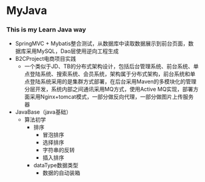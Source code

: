 # MyJava

### This is my Learn Java way

  * SpringMVC + Mybatis整合测试，从数据库中读取数据展示到前台页面，数据库采用MySQL，Dao层使用逆向工程生成
  * B2CProject电商项目实践
    * 一个类似于JD、TB的分布式架构设计，包括后台管理系统、前台系统、单点登陆系统、搜索系统、会员系统，架构属于分布式架构，前台系统和单点登陆系统采用的是集群方式部署，在后台采用Maven的多模块化的管理分层开发，系统内部之间通讯采用MQ方式，使用Active MQ实现，部署方面采用Nginx+tomcat模式，一部分做反向代理，一部分做图片上传服务器
  * JavaBase（java基础）
    * 算法初学
        * 排序
            * 冒泡排序
            * 选择排序
            * 字符串的反转
            * 插入排序
        * dataType数据类型
            * 数据的自动装箱
